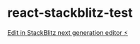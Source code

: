 # react-stackblitz-test

[Edit in StackBlitz next generation editor ⚡️](https://stackblitz.com/~/github.com/willow148/react-stackblitz-test)